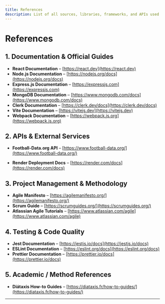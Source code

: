 ```yaml
---
title: References
description: List of all sources, libraries, frameworks, and APIs used in Sports Live Tracker.
---
```


# References

## 1. Documentation & Official Guides
- **React Documentation** – [https://react.dev](https://react.dev)  
- **Node.js Documentation** – [https://nodejs.org/docs](https://nodejs.org/docs)  
- **Express.js Documentation** – [https://expressjs.com](https://expressjs.com)  
- **MongoDB Documentation** – [https://www.mongodb.com/docs](https://www.mongodb.com/docs)  
- **Clerk Documentation** – [https://clerk.dev/docs](https://clerk.dev/docs)  
- **Vite Documentation** – [https://vitejs.dev](https://vitejs.dev)  
- **Webpack Documentation** – [https://webpack.js.org](https://webpack.js.org)  

## 2. APIs & External Services
- **Football-Data.org API** – [https://www.football-data.org/](https://www.football-data.org/)  

- **Render Deployment Docs** – [https://render.com/docs](https://render.com/docs)  

## 3. Project Management & Methodology
- **Agile Manifesto** – [https://agilemanifesto.org/](https://agilemanifesto.org/)  
- **Scrum Guide** – [https://scrumguides.org/](https://scrumguides.org/)  
- **Atlassian Agile Tutorials** – [https://www.atlassian.com/agile](https://www.atlassian.com/agile)  

## 4. Testing & Code Quality
- **Jest Documentation** – [https://jestjs.io/docs](https://jestjs.io/docs)  
- **ESLint Documentation** – [https://eslint.org/docs](https://eslint.org/docs)  
- **Prettier Documentation** – [https://prettier.io/docs](https://prettier.io/docs)  

## 5. Academic / Method References
- **Diátaxis How-to Guides** – [https://diataxis.fr/how-to-guides/](https://diataxis.fr/how-to-guides/)  

---

